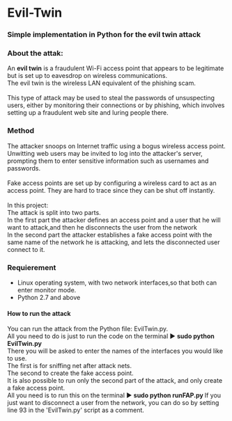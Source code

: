 # Evil-Twin
### Simple implementation in Python for the evil twin attack

<h3>About the attak:</h3>
<p>
  An <b>evil twin</b> is a fraudulent Wi-Fi access point that appears to be legitimate but is set up to eavesdrop on wireless communications.<br>
  The evil twin is the wireless LAN equivalent of the phishing scam.<br><br>
  This type of attack may be used to steal the passwords of unsuspecting users, either by monitoring their connections or by phishing, which involves
   setting up a fraudulent web site and luring people there.  
</p>

<h3>Method</h3>
<p>
  The attacker snoops on Internet traffic using a bogus wireless access point. <br>
  Unwitting web users may be invited to log into the attacker's server, prompting them to enter sensitive information such as usernames and
  passwords.<br><br>
  Fake access points are set up by configuring a wireless card to act as an access point. 
  They are hard to trace since they can be shut off instantly.<br><br>
  In this project: <br>
  The attack is split into two parts.<br>
  In the first part the attacker defines an access point and a user that he will want to attack,and then he disconnects the user from the network
  <br>
  In the second part the attacker establishes a fake access point with the same name of the network he is attacking, and lets the disconnected user
  connect to it.
  </p>
  
  <h3>Requierement</h3>
  <p>
  <ul>
    <li>
      Linux operating system, with two network interfaces,so that both can enter monitor mode.
      </li>
    <li>
      Python 2.7 and above
    </li>
  </ul>
  </p>
  
  <h4>How to run the attack</h4>
  <p>
  You can run the attack from the Python file:  EvilTwin.py.<br>
  All you need to do is just to run the code on the terminal ► <b> sudo python EvilTwin.py </b>
  <br>
  There you will be asked to enter the names of the interfaces you would like to use.<br>
  The first is for sniffing net after attack nets.<br>
  The second to create the fake access point.<br>
  It is also possible to run only the second part of the attack, and only create a fake access point.
  <br>
  All you need is to run this on the terminal ► <b> sudo python runFAP.py </b>
  If you just want to disconnect a user from the network, you can do so by setting line 93 in the 'EvilTwin.py' script as a comment.
  </p>
  
  
  
  
  
